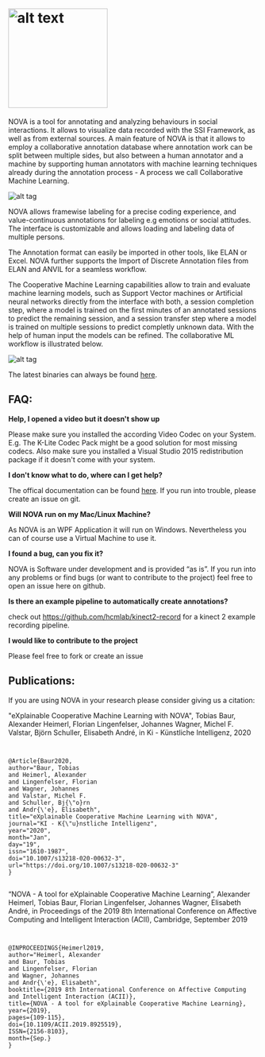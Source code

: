 # <img src="https://github.com/hcmlab/nova/raw/master/docs/logo/nova_plain.png" alt="alt text" width="200" height="whatever">

NOVA is a tool for annotating and analyzing behaviours in social interactions.  It allows to visualize data recorded with the SSI Framework, as well as from external sources. 
A main feature of NOVA is that it allows to employ a collaborative annotation database where annotation work can be split between multiple sides,  but also between a human annotator and a machine by supporting human annotators with machine learning techniques already during the annotation process - A process we call Collaborative Machine Learning.

![alt tag](http://hcm-lab.de/projects/ssi/wp-content/uploads/2018/02/nova.png)


NOVA allows framewise labeling for a precise coding experience, and value-continuous annotations for labeling e.g emotions or social attitudes. The interface is customizable and allows loading and labeling data of multiple persons.

The Annotation format can easily be imported in other tools, like ELAN or Excel. NOVA further supports the Import of Discrete Annotation files from ELAN and ANVIL for a seamless workflow.

The Cooperative Machine Learning capabilities allow to train and evaluate machine learning models, such as Support Vector machines or Artificial neural networks directly from the interface with both, a session completion step, where a model is trained on the first minutes of an annotated sessions to predict the remaining session, and a session transfer step where a model is trained on multiple sessions to predict completly unknown data. With the help of human input the models can be refined. The collaborative ML workflow is illustrated below.

![alt tag](http://hcm-lab.de/projects/ssi/wp-content/uploads/2018/02/novacml.png)


The latest binaries can always be found [here](https://github.com/hcmlab/nova/releases).  

## FAQ:


<strong>Help, I opened a video but it doesn't show up</strong>

Please make sure you installed the according Video Codec on your System. E.g. The K-Lite Codec Pack might be a good solution for most missing codecs. Also make sure you installed a Visual Studio 2015 redistribution package if it doesn't come with your system.


<strong>I don't know what to do, where can I get help?</strong>

The offical documentation can be found [here](https://rawgit.com/hcmlab/nova/master/docs/index.html). If you run into trouble, please create an issue on git.


<strong>Will NOVA run on my Mac/Linux Machine?</strong>

As NOVA is an WPF Application it will run on Windows. Nevertheless you can of course use a Virtual Machine to use it. 

<strong>I found a bug, can you fix it?</strong>

NOVA is Software under development and is provided “as is”. If you run into any problems or find bugs (or want to contribute to the project) feel free to open an issue here on github.

<strong>Is there an example pipeline to automatically create annotations?</strong>

check out https://github.com/hcmlab/kinect2-record for a kinect 2 example recording pipeline.

<strong>I would like to contribute to the project</strong>

Please feel free to fork or create an issue



## Publications:

If you are using NOVA in your research please consider giving us a citation:

"eXplainable Cooperative Machine Learning with NOVA", Tobias Baur, Alexander Heimerl, Florian Lingenfelser, Johannes Wagner, Michel F. Valstar, Björn Schuller, Elisabeth André, in Ki - Künstliche Intelligenz, 2020


<pre><code>

@Article{Baur2020,
author="Baur, Tobias
and Heimerl, Alexander
and Lingenfelser, Florian
and Wagner, Johannes
and Valstar, Michel F.
and Schuller, Bj{\"o}rn
and Andr{\'e}, Elisabeth",
title="eXplainable Cooperative Machine Learning with NOVA",
journal="KI - K{\"u}nstliche Intelligenz",
year="2020",
month="Jan",
day="19",
issn="1610-1987",
doi="10.1007/s13218-020-00632-3",
url="https://doi.org/10.1007/s13218-020-00632-3"
}

</code></pre>



 “NOVA - A tool for eXplainable Cooperative Machine Learning”, Alexander Heimerl, Tobias Baur, Florian Lingenfelser, Johannes Wagner, Elisabeth André, in Proceedings of the 2019 8th International Conference on Affective Computing and Intelligent Interaction (ACII), Cambridge, September 2019
 

<pre><code>

@INPROCEEDINGS{Heimerl2019,
author="Heimerl, Alexander
and Baur, Tobias
and Lingenfelser, Florian
and Wagner, Johannes
and Andr{\'e}, Elisabeth",
booktitle={2019 8th International Conference on Affective Computing and Intelligent Interaction (ACII)},
title={NOVA - A tool for eXplainable Cooperative Machine Learning},
year={2019},
pages={109-115},
doi={10.1109/ACII.2019.8925519},
ISSN={2156-8103},
month={Sep.}
}
  
</code></pre>

